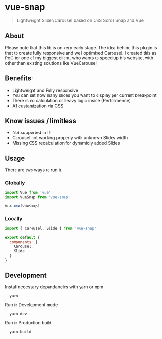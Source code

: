 # vue-snap
> Lightweight Slider/Carousel based on CSS Scroll Snap and Vue

## About
Please note that this lib is on very early stage. The idea behind this plugin is that to create fully responsive and well optimised Carousel. I created this as PoC for one of my biggest client, who wants to speed up his website, with other than existing solutions like VueCarousel.

## Benefits:
- Lightweight and Fully responsive
- You can set how many slides you want to display per current breakpoint
- There is no calculation or heavy logic inside (Performence)
- All custamization via CSS

## Know issues / limitless
- Not supported in IE
- Carousel not working properly with unknown Slides width
- Missing CSS recalculation for dynamicly added Slides

## Usage
There are two ways to run it.

### Globally

```js
import Vue from 'vue'
import VueSnap from 'vue-snap'

Vue.use(VueSnap)
```

### Locally

```js
import { Carousel, Slide } from 'vue-snap'

export default {
  components: {
    Carousel,
    Slide
  }
}
```

## Development

Install necessary depandancies with yarn or npm

```
  yarn
```

Run in Development mode
```
  yarn dev
```

Run in Production build
```
  yarn build
```
